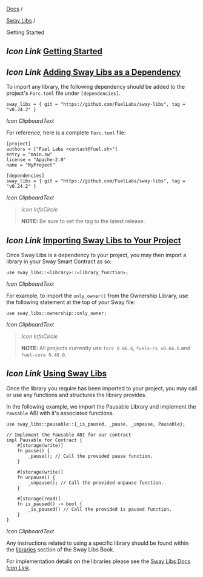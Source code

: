 [Docs](https://docs.fuel.network/) /

[Sway Libs](https://docs.fuel.network/docs/sway-libs/) /

Getting Started

## _Icon Link_ [Getting Started](https://docs.fuel.network/docs/sway-libs/getting_started/\#getting-started)

## _Icon Link_ [Adding Sway Libs as a Dependency](https://docs.fuel.network/docs/sway-libs/getting_started/\#adding-sway-libs-as-a-dependency)

To import any library, the following dependency should be added to the project's `Forc.toml` file under `[dependencies]`.

```fuel_Box fuel_Box-idXKMmm-css
sway_libs = { git = "https://github.com/FuelLabs/sway-libs", tag = "v0.24.2" }
```

_Icon ClipboardText_

For reference, here is a complete `Forc.toml` file:

```fuel_Box fuel_Box-idXKMmm-css
[project]
authors = ["Fuel Labs <contact@fuel.sh>"]
entry = "main.sw"
license = "Apache-2.0"
name = "MyProject"

[dependencies]
sway_libs = { git = "https://github.com/FuelLabs/sway-libs", tag = "v0.24.2" }
```

_Icon ClipboardText_

> _Icon InfoCircle_
>
> **NOTE:** Be sure to set the tag to the latest release.

## _Icon Link_ [Importing Sway Libs to Your Project](https://docs.fuel.network/docs/sway-libs/getting_started/\#importing-sway-libs-to-your-project)

Once Sway Libs is a dependency to your project, you may then import a library in your Sway Smart Contract as so:

```fuel_Box fuel_Box-idXKMmm-css
use sway_libs::<library>::<library_function>;
```

_Icon ClipboardText_

For example, to import the `only_owner()` from the Ownership Library, use the following statement at the top of your Sway file:

```fuel_Box fuel_Box-idXKMmm-css
use sway_libs::ownership::only_owner;
```

_Icon ClipboardText_

> _Icon InfoCircle_
>
> **NOTE:**
> All projects currently use `forc 0.66.6`, `fuels-rs v0.66.6` and `fuel-core 0.40.0`.

## _Icon Link_ [Using Sway Libs](https://docs.fuel.network/docs/sway-libs/getting_started/\#using-sway-libs)

Once the library you require has been imported to your project, you may call or use any functions and structures the library provides.

In the following example, we import the Pausable Library and implement the `Pausable` ABI with it's associated functions.

```fuel_Box fuel_Box-idXKMmm-css
use sway_libs::pausable::{_is_paused, _pause, _unpause, Pausable};

// Implement the Pausable ABI for our contract
impl Pausable for Contract {
    #[storage(write)]
    fn pause() {
        _pause(); // Call the provided pause function.
    }

    #[storage(write)]
    fn unpause() {
        _unpause(); // Call the provided unpause function.
    }

    #[storage(read)]
    fn is_paused() -> bool {
        _is_paused() // Call the provided is paused function.
    }
}
```

_Icon ClipboardText_

Any instructions related to using a specific library should be found within the [libraries](https://docs.fuel.network/docs/sway-libs/) section of the Sway Libs Book.

For implementation details on the libraries please see the [Sway Libs Docs _Icon Link_](https://fuellabs.github.io/sway-libs/master/sway_libs/).